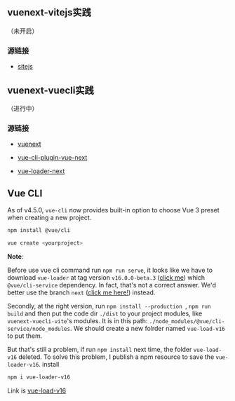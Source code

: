 ## vuenext-vitejs实践
（未开启）
### 源链接
- [sitejs](https://github.com/vitejs/vite)

## vuenext-vuecli实践
（进行中）
### 源链接

- [vuenext](https://github.com/vuejs/vue-next)

- [vue-cli-plugin-vue-next](https://github.com/vuejs/vue-cli-plugin-vue-next)

- [vue-loader-next](https://github.com/vuejs/vue-loader/tree/next)

## Vue CLI

As of v4.5.0, `vue-cli` now provides built-in option to choose Vue 3 preset when creating a new project.

```sh
npm install @vue/cli

vue create <yourproject> 
```

**Note**:

Before use vue cli command run `npm run serve`, it looks like we have to download `vue-loader` at tag version `v16.0.0-beta.3`
([click me](https://github.com/vuejs/vue-loader/tree/v16.0.0-beta.3)) which `@vue/cli-service` dependency. In fact, that's not a correct answer. We'd better use the branch `next` ([click me here!](https://github.com/vuejs/vue-loader/tree/next)) instead.

Secondly, at the right version, run `npm install --production `, `npm run build` and then put the code dir `./dist` to your project modules, like `vuenext-vuecli-vite`'s modules. It is in this path: `./node_modules/@vue/cli-service/node_modules`. We should create a new folrder named `vue-load-v16` to put them.

But that's still a problem, if run `npm install` next time, the folder `vue-load-v16` deleted. To solve this problem, I publish a npm resource to save the `vue-loader-v16`.
install
```sh
npm i vue-loader-v16
```
Link is [vue-load-v16](https://www.npmjs.com/package/vue-loader-v16)